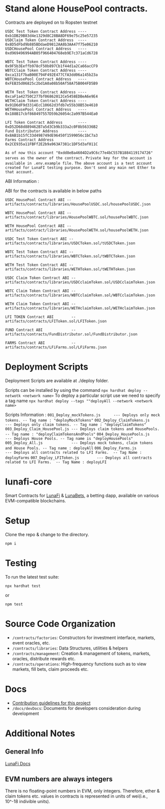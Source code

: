# Stand alone HousePool contracts.

Contracts are deployed on to Ropsten testnet 

`USDC Test Token Contract Address ---- 0xb1DB29B83d4e1329d8C28BA8DF69e75c25e57235` <br />
`USDClaim Token Contract Address  ---- 0x8D5dFbd9b885BDdaeD9812AA8b3AA47f75e06210` <br />
`USDCHousePool Contract Address   ---- 0xd969496994AB05f966404768eb9E7c371aCd6728` <br />

`WBTC Test Token Contract Address ---- 0x9F5b3Eeffb978cF50b897Cb1f44d1a2Ca66acCF9` <br />
`WBTCClaim Token Contract Address ---- 0xca131f7baB00E794F492E477CfA3dd06a145b23a` <br />
`WBTCHousePool Contract Address   ---- 0xFEB35d06825c2bd1A0a08b50Af58A75B004FD5B9` <br />

`WETH Test Token Contract Address ---- 0xcaF1a42750C277bf06862012Ce5458EDBeA6e9E4` <br />
`WETHClaim Token Contract Address ---- 0x91D6dF9d3314EcC10662d3fdb7e55b38B53e4610` <br />
`WETHHousePool Contract Address   ---- 0x188B17cbf868497557D59b26054c2a997B544Ea0` <br />

`LFI Token Contract Address       ---- 0xD52D68d889462B7a5d3Cb9b333a2c0F8b56336B2` <br />
`Fund Distributor Address         ---- 0x8AB1b15fC33d498749dE96450f1599056c1bC7a3` <br />
`Farms Contract Address           ---- 0x2CE935a11FBFf2E2b9a963A7381c1DF5d3af011C` <br />

`As of now this account "0xdd8eBa4604D2a9C6c77e4bC557B1884119174726" serves as the owner of the contract.`
`Private key for the account is available in .env.example file.`
`The above account is a test account created for LunaFI testing purpose. Don't send any main net Ether to that account.`


ABI  Information : <br />

ABI for the contracts is available in below paths <br />

`USDC HousePool Contract ABI -- artifacts/contracts/libraries/HousePoolUSDC.sol/housePoolUSDC.json` <br />

`WBTC HousePool Contract ABI -- artifacts/contract/libraries/HousePoolWBTC.sol/housePoolWBTC.json` <br />

`WETH HousePool Contract ABI -- artifacts/contract/libraries/HousePoolWETH.sol/housePoolWETH.json` <br />

`USDC Test Token Contract ABI -- artifacts/contracts/libraries/USDCToken.sol/tUSDCToken.json` <br />

`WBTC Test Token Contract ABI -- artifacts/contracts/libraries/WBTCToken.sol/tWBTCToken.json` <br />

`WETH Test Token Contract ABI -- artifacts/contracts/libraries/WETHToken.sol/tWETHToken.json` <br />

`USDC Claim Token Contract ABI -- artifacts/contracts/libraries/USDCclaimToken.sol/USDCclaimToken.json` <br />

`WBTC Claim Token Contract ABI -- artifacts/contracts/libraries/WBTCclaimToken.sol/WBTCclaimToken.json` <br />

`WETH Claim Token Contract ABI -- artifacts/contracts/libraries/WETHclaimToken.sol/WETHclaimToken.json` <br />

`LFI TOKEN Contract ABI        -- artifacts/contracts/LFIToken.sol/LFIToken.json` <br />

`FUND Contract ABI             -- artifacts/contracts/FundDistributor.sol/FundDistributor.json` <br />

`FARMS Contract ABI            -- artifacts/contracts/LFiFarms.sol/LFiFarms.json` <br />




# Deployment Scripts
Deployment Scripts are available at ./deploy folder.

 Scripts can be installed by using the command  `npx hardhat deploy --netwotk <network name>`
 To deploy a particular script use  we need to specify a tag name `npx hardhat deploy --tags ""deployAll --network <network name>`

Scripts Information :
    `001_Deploy_mockTokens.js      --- Deploys only mock tokens. -- Tag name : "deployMockTokens"`
    `002_Deploy_ClaimTokens.js     --- Deploys only claim tokens. -- Tag name : "deployClaimTokens"`
    `003_Deploy_Claim_HousePool.js --- Deploys claim tokens and HousePools. -- Tag name : "deployClaimTokensAndPools"`
    `004_Deploy_HousePools.js      --- Deploys House Pools. -- Tag name is "deployHousePools"`
    `005_Deploy_All.js             --- Deploys mock tokens, claim tokens and House Pools. -- Tag name : deployAll`
    `006_Deploy_Farms.js           --- Deploys all contracts related to LFI Farms.  -- Tag Name : deployFarms`
    `007_Deploy_LFIToken.js        --- Deploys all contracts related to LFI Farms.  -- Tag Name : deployLFI`

# lunafi-core
Smart Contracts for [LunaFi](#) & [LunaBets](https://lunabets.io/), a betting dapp, available on various EVM-compatible blockchains.

# Setup
Clone the repo & change to the directory.

```
npm i
```

# Testing
To run the latest test suite:

```npx hardhat test```

or

```npm test```

# Source Code Organization
- `/contracts/factories`: Constructors for investment interface, markets, event oracles, etc.
- `/contracts/libraries`: Data Structures, utilities & helpers
- `/contracts/management`: Creation & management of tokens, markets, oracles, distribute rewards etc.
- `/contracts/operations`: High-frequency functions such as to view markets, fill bets, claim proceeds etc.

# Docs
- [Contribution guidelines for this project](docs/CONTRIBUTING.md)
- `/docs/devDocs`: Documents for developers consideration during development

# Additional Notes
## General Info
[LunaFi Docs](https;//docs.lunafi.io/)

## EVM numbers are always integers
There is no floating-point numbers in EVM, only integers. Therefore, ether & claim tokens etc. values in contracts is represented in units of wei(i.e., 10^-18 indivible units).

